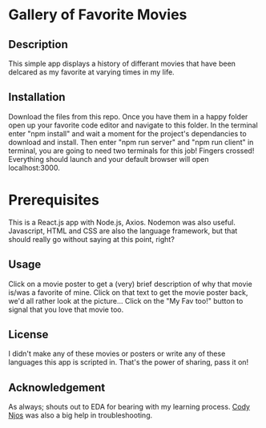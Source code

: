 # Gallery of Favorite Movies

## Description

This simple app displays a history of differant movies that have been delcared as my favorite at varying times in my life.


## Installation 

Download the files from this repo.
Once you have them in a happy folder open up your favorite code editor and navigate to this folder.
In the terminal enter "npm install" and wait a moment for the project's dependancies to download and install.
Then enter "npm run server" and "npm run client" in terminal, you are going to need two terminals for this job!
Fingers crossed!  Everything should launch and your default browser will open localhost:3000.


# Prerequisites

This is a React.js app with Node.js, Axios.  Nodemon was also useful.  Javascript, HTML and CSS are also the language framework, but that should really go without saying at this point, right?


## Usage

Click on a movie poster to get a (very) brief description of why that movie is/was a favorite of mine.
Click on that text to get the movie poster back, we'd all rather look at the picture...
Click on the "My Fav too!" button to signal that you love that movie too.


## License

I didn't make any of these movies or posters or write any of these languages this app is scripted in.  That's the power of sharing, pass it on!


## Acknowledgement

As always; shouts out to EDA for bearing with my learning process.  [Cody Njos](https://github.com/CodyNjos) was also a big help in troubleshooting.
